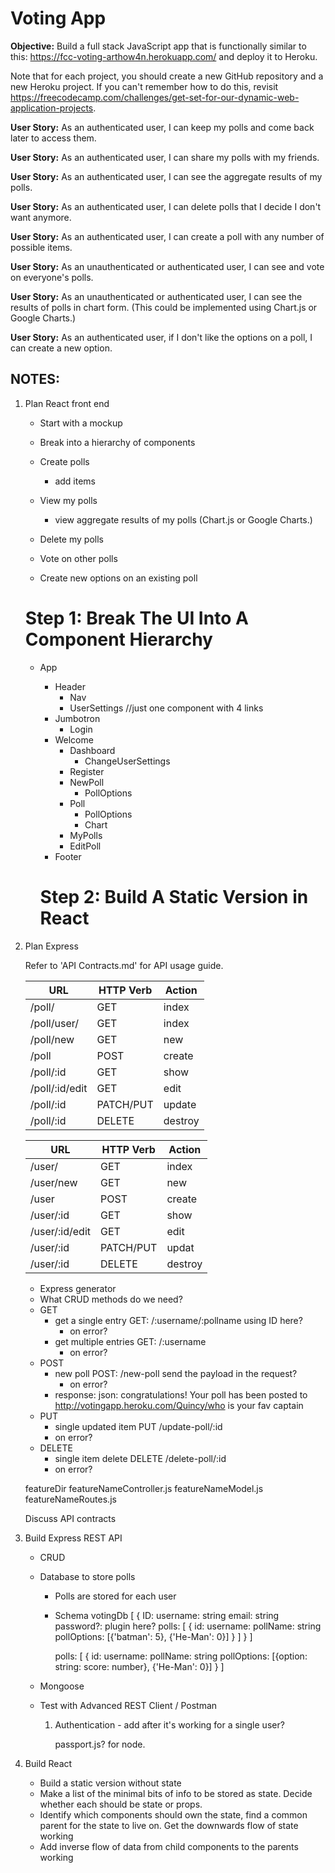 # Voting App

**Objective:** Build a full stack JavaScript app that is functionally similar to this: https://fcc-voting-arthow4n.herokuapp.com/ and deploy it to Heroku.

Note that for each project, you should create a new GitHub repository and a new Heroku project. If you can't remember how to do this, revisit https://freecodecamp.com/challenges/get-set-for-our-dynamic-web-application-projects.


**User Story:** As an authenticated user, I can keep my polls and come back later to access them.

**User Story:** As an authenticated user, I can share my polls with my friends.

**User Story:** As an authenticated user, I can see the aggregate results of my polls.

**User Story:** As an authenticated user, I can delete polls that I decide I don't want anymore.

**User Story:** As an authenticated user, I can create a poll with any number of possible items.

**User Story:** As an unauthenticated or authenticated user, I can see and vote on everyone's polls.

**User Story:** As an unauthenticated or authenticated user, I can see the results of polls in chart form. (This could be implemented using Chart.js or Google Charts.)

**User Story:** As an authenticated user, if I don't like the options on a poll, I can create a new option.


## NOTES:

1. Plan React front end

    - Start with a mockup
    - Break into a hierarchy of components

    - Create polls
      - add items
    - View my polls
      - view aggregate results of my polls (Chart.js or Google Charts.)
    - Delete my polls
    - Vote on other polls
    - Create new options on an existing poll

    # Step 1: Break The UI Into A Component Hierarchy

    * App
      * Header
        * Nav
        * UserSettings //just one component with 4 links
      * Jumbotron
        * Login
      * Welcome
        * Dashboard
          * ChangeUserSettings
        * Register
        * NewPoll
          * PollOptions
        * Poll
          * PollOptions
          * Chart
        * MyPolls
        * EditPoll
      * Footer

      # Step 2: Build A Static Version in React


1. Plan Express

    Refer to 'API Contracts.md' for API usage guide.

    | **URL** | **HTTP Verb** |  **Action**|
    |------------|-------------|------------|
    | /poll/         | GET       | index
    | /poll/user/    | GET       | index
    | /poll/new      | GET       | new
    | /poll          | POST      | create
    | /poll/:id      | GET       | show
    | /poll/:id/edit | GET       | edit
    | /poll/:id      | PATCH/PUT | update
    | /poll/:id      | DELETE    | destroy


    | **URL** | **HTTP Verb** |  **Action**|
    |------------|-------------|------------|
    | /user/         | GET       | index
    | /user/new      | GET       | new
    | /user          | POST      | create
    | /user/:id      | GET       | show
    | /user/:id/edit | GET       | edit
    | /user/:id      | PATCH/PUT | updat
    | /user/:id      | DELETE    | destroy

    - Express generator
    - What CRUD methods do we need?
    - GET
        - get a single entry     GET: /:username/:pollname   using ID here?
          - on error?
        - get multiple entries   GET: /:username
          - on error?
    - POST
        - new poll      POST: /new-poll  send the payload in the request?
          - on error?
        - response: json: congratulations! Your poll has been posted to http://votingapp.heroku.com/Quincy/who is your fav captain
    - PUT
        - single updated item   PUT /update-poll/:id
        - on error?
    - DELETE
        - single item delete    DELETE /delete-poll/:id
        - on error?

    featureDir
      featureNameController.js
      featureNameModel.js
      featureNameRoutes.js


      Discuss API contracts

1. Build Express REST API

    - CRUD
    - Database to store polls
      - Polls are stored for each user
      - Schema
        votingDb [
          {
            ID:
            username: string
            email: string
            password?: plugin here?
            polls: [
              {
                id:
                username:
                pollName: string
                pollOptions: [{'batman': 5}, {'He-Man': 0}]
              }
            ]
          }
        ]

        polls: [
              {
                id:
                username:
                pollName: string
                pollOptions: [{option: string: score: number}, {'He-Man': 0}]
              }
            ]
    - Mongoose
    - Test with Advanced REST Client / Postman

        1. Authentication - add after it's working for a single user?

            passport.js? for node.

1. Build React

    - Build a static version without state
    - Make a list of the minimal bits of info to be stored as state. Decide whether each should be state or props.
    - Identify which components should own the state, find a common parent for the state to live on. Get the downwards flow of state working
    - Add inverse flow of data from child components to the parents working

  


